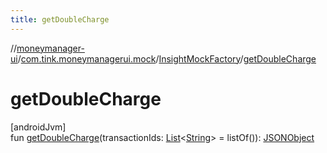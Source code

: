```yaml
---
title: getDoubleCharge
---
```

//[moneymanager-ui](../../../index.html)/[com.tink.moneymanagerui.mock](../index.html)/[InsightMockFactory](index.html)/[getDoubleCharge](get-double-charge.html)



# getDoubleCharge



[androidJvm]\
fun [getDoubleCharge](get-double-charge.html)(transactionIds: [List](https://kotlinlang.org/api/latest/jvm/stdlib/kotlin.collections/-list/index.html)&lt;[String](https://kotlinlang.org/api/latest/jvm/stdlib/kotlin/-string/index.html)&gt; = listOf()): [JSONObject](https://developer.android.com/reference/kotlin/org/json/JSONObject.html)




